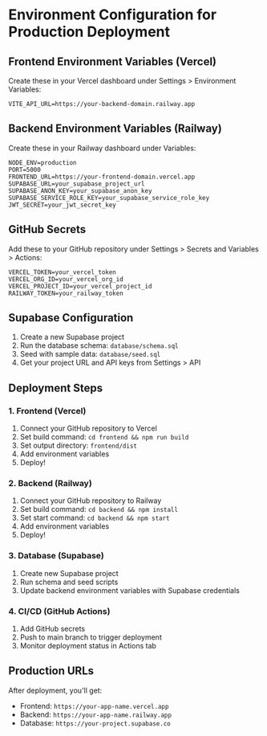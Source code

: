 # Environment Configuration for Production Deployment

## Frontend Environment Variables (Vercel)
Create these in your Vercel dashboard under Settings > Environment Variables:

```
VITE_API_URL=https://your-backend-domain.railway.app
```

## Backend Environment Variables (Railway)
Create these in your Railway dashboard under Variables:

```
NODE_ENV=production
PORT=5000
FRONTEND_URL=https://your-frontend-domain.vercel.app
SUPABASE_URL=your_supabase_project_url
SUPABASE_ANON_KEY=your_supabase_anon_key
SUPABASE_SERVICE_ROLE_KEY=your_supabase_service_role_key
JWT_SECRET=your_jwt_secret_key
```

## GitHub Secrets
Add these to your GitHub repository under Settings > Secrets and Variables > Actions:

```
VERCEL_TOKEN=your_vercel_token
VERCEL_ORG_ID=your_vercel_org_id
VERCEL_PROJECT_ID=your_vercel_project_id
RAILWAY_TOKEN=your_railway_token
```

## Supabase Configuration
1. Create a new Supabase project
2. Run the database schema: `database/schema.sql`
3. Seed with sample data: `database/seed.sql`
4. Get your project URL and API keys from Settings > API

## Deployment Steps

### 1. Frontend (Vercel)
1. Connect your GitHub repository to Vercel
2. Set build command: `cd frontend && npm run build`
3. Set output directory: `frontend/dist`
4. Add environment variables
5. Deploy!

### 2. Backend (Railway)
1. Connect your GitHub repository to Railway
2. Set build command: `cd backend && npm install`
3. Set start command: `cd backend && npm start`
4. Add environment variables
5. Deploy!

### 3. Database (Supabase)
1. Create new Supabase project
2. Run schema and seed scripts
3. Update backend environment variables with Supabase credentials

### 4. CI/CD (GitHub Actions)
1. Add GitHub secrets
2. Push to main branch to trigger deployment
3. Monitor deployment status in Actions tab

## Production URLs
After deployment, you'll get:
- Frontend: `https://your-app-name.vercel.app`
- Backend: `https://your-app-name.railway.app`
- Database: `https://your-project.supabase.co`
